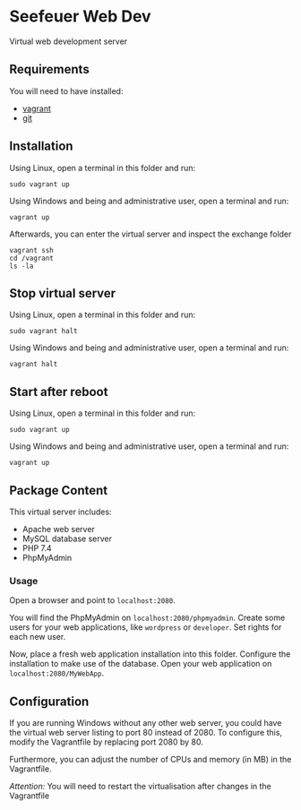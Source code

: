 # Seefeuer Web Dev

Virtual web development server


## Requirements

You will need to have installed:

- [vagrant](https://www.vagrantup.com/)
- [git](https://git-scm.com/download/win)

## Installation

Using Linux, open a terminal in this folder and run:
````
sudo vagrant up
````
Using Windows and being and administrative user, open a terminal and run:
````
vagrant up
````
Afterwards, you can enter the virtual server and inspect the exchange folder
````
vagrant ssh
cd /vagrant
ls -la
```` 

## Stop virtual server
Using Linux, open a terminal in this folder and run:
````
sudo vagrant halt
````
Using Windows and being and administrative user, open a terminal and run:
````
vagrant halt
````

## Start after reboot
Using Linux, open a terminal in this folder and run:
````
sudo vagrant up
````
Using Windows and being and administrative user, open a terminal and run:
````
vagrant up
````

## Package Content

This virtual server includes:

- Apache web server
- MySQL database server
- PHP 7.4
- PhpMyAdmin

### Usage

Open a browser and point to <code>localhost:2080</code>.

You will find the PhpMyAdmin on <code>localhost:2080/phpmyadmin</code>.
Create some users for your web applications, like <code>wordpress</code> or <code>developer</code>.
Set rights for each new user.

Now, place a fresh web application installation into this folder.
Configure the installation to make use of the database.
Open your web application on <code>localhost:2080/MyWebApp</code>.

## Configuration

If you are running Windows without any other web server, you could have the virtual web server listing to port 80 instead of 2080.
To configure this, modify the Vagrantfile by replacing port 2080 by 80.

Furthermore, you can adjust the number of CPUs and memory (in MB) in the Vagrantfile.

*Attention:* You will need to restart the virtualisation after changes in the Vagrantfile
